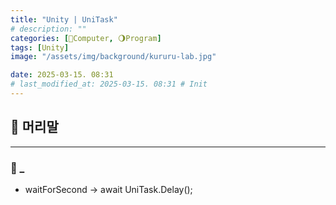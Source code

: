 ```yaml
---
title: "Unity | UniTask"
# description: ""
categories: [💫Computer, 🌖Program]
tags: [Unity]
image: "/assets/img/background/kururu-lab.jpg"

date: 2025-03-15. 08:31
# last_modified_at: 2025-03-15. 08:31 # Init
---
```


## 💫 머리말

---

### 🫧 _

- waitForSecond -> await UniTask.Delay();
